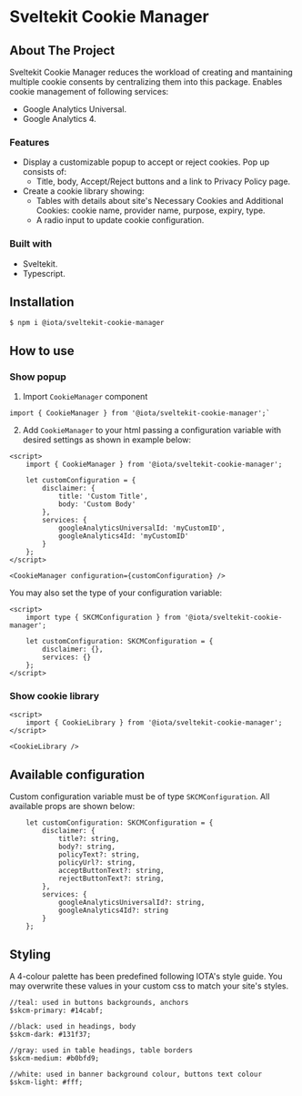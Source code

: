 # Sveltekit Cookie Manager

## About The Project

Sveltekit Cookie Manager reduces the workload of creating and mantaining multiple cookie consents by centralizing them into this package. 
Enables cookie management of following services:
- Google Analytics Universal.
- Google Analytics 4.



### Features
- Display a customizable popup to accept or reject cookies. Pop up consists of: 
    - Title, body, Accept/Reject buttons and a link to Privacy Policy page.
- Create a cookie library showing: 
    - Tables with details about site's Necessary Cookies and Additional Cookies: cookie name, provider name, purpose, expiry, type.
    - A radio input to update cookie configuration.

### Built with

- Sveltekit.
- Typescript.

## Installation

```
$ npm i @iota/sveltekit-cookie-manager
```

## How to use

### Show popup

1. Import `CookieManager` component 

```
import { CookieManager } from '@iota/sveltekit-cookie-manager';`
```

2. Add `CookieManager` to your html passing a configuration variable with desired settings as shown in example below:


```
<script>
    import { CookieManager } from '@iota/sveltekit-cookie-manager';

	let customConfiguration = {
		disclaimer: {
			title: 'Custom Title',
			body: 'Custom Body'
		},
		services: {
			googleAnalyticsUniversalId: 'myCustomID',
			googleAnalytics4Id: 'myCustomID'
		}
	};
</script>

<CookieManager configuration={customConfiguration} />
``` 

You may also set the type of your configuration variable:
```
<script>
	import type { SKCMConfiguration } from '@iota/sveltekit-cookie-manager';

    let customConfiguration: SKCMConfiguration = {
		disclaimer: {},
		services: {}
	};
</script>
``` 

### Show cookie library

```
<script>
    import { CookieLibrary } from '@iota/sveltekit-cookie-manager';
</script>

<CookieLibrary />
``` 


## Available configuration
Custom configuration variable must be of type `SKCMConfiguration`. All available props are shown below:

```
	let customConfiguration: SKCMConfiguration = {
		disclaimer: {
            title?: string,
            body?: string,
            policyText?: string,
            policyUrl?: string,
            acceptButtonText?: string,
            rejectButtonText?: string,
		},
		services: {
            googleAnalyticsUniversalId?: string,
            googleAnalytics4Id?: string
		}
	};
``` 

## Styling
A 4-colour palette has been predefined following IOTA's style guide. You may overwrite these values in your custom css to match your site's styles.

```
//teal: used in buttons backgrounds, anchors 
$skcm-primary: #14cabf;

//black: used in headings, body
$skcm-dark: #131f37;

//gray: used in table headings, table borders
$skcm-medium: #b0bfd9;

//white: used in banner background colour, buttons text colour
$skcm-light: #fff;
```